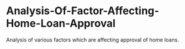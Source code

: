 # Analysis-Of-Factor-Affecting-Home-Loan-Approval
Analysis of various factors which are affecting approval of home loans.
